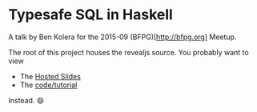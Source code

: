 # Typesafe SQL in Haskell

A talk by Ben Kolera for the 2015-09 (BFPG)[http://bfpg.org] Meetup.

The root of this project houses the revealjs source. You probably want to view

  - The [Hosted Slides](http://opaleye.benkolera.com)
  - The [code/tutorial](code/)

Instead. :smile:
